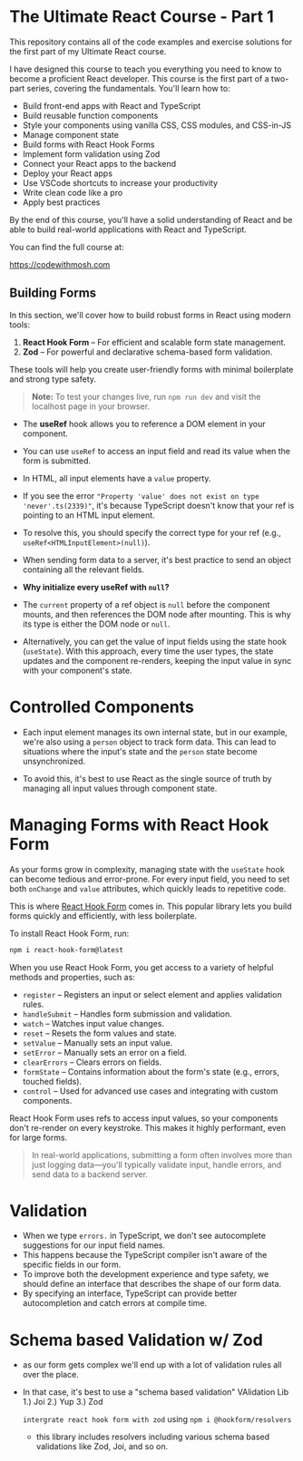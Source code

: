 # The Ultimate React Course - Part 1

This repository contains all of the code examples and exercise solutions for the first part of my Ultimate React course.

I have designed this course to teach you everything you need to know to become a proficient React developer. This course is the first part of a two-part series, covering the fundamentals. You'll learn how to:

- Build front-end apps with React and TypeScript
- Build reusable function components
- Style your components using vanilla CSS, CSS modules, and CSS-in-JS
- Manage component state
- Build forms with React Hook Forms
- Implement form validation using Zod
- Connect your React apps to the backend
- Deploy your React apps
- Use VSCode shortcuts to increase your productivity
- Write clean code like a pro
- Apply best practices

By the end of this course, you'll have a solid understanding of React and be able to build real-world applications with React and TypeScript.

You can find the full course at:

https://codewithmosh.com

## Building Forms

In this section, we'll cover how to build robust forms in React using modern tools:

1. **React Hook Form** – For efficient and scalable form state management.
2. **Zod** – For powerful and declarative schema-based form validation.

These tools will help you create user-friendly forms with minimal boilerplate and strong type safety.

> **Note:** To test your changes live, run `npm run dev` and visit the localhost page in your browser.

- The **useRef** hook allows you to reference a DOM element in your component.
- You can use `useRef` to access an input field and read its value when the form is submitted.
- In HTML, all input elements have a `value` property.

- If you see the error `"Property 'value' does not exist on type 'never'.ts(2339)"`, it's because TypeScript doesn't know that your ref is pointing to an HTML input element.
- To resolve this, you should specify the correct type for your ref (e.g., `useRef<HTMLInputElement>(null)`).
- When sending form data to a server, it's best practice to send an object containing all the relevant fields.

- **Why initialize every useRef with `null`?**

- The `current` property of a ref object is `null` before the component mounts, and then references the DOM node after mounting. This is why its type is either the DOM node or `null`.

- Alternatively, you can get the value of input fields using the state hook (`useState`). With this approach, every time the user types, the state updates and the component re-renders, keeping the input value in sync with your component's state.

# Controlled Components

- Each input element manages its own internal state, but in our example, we're also using a `person` object to track form data. This can lead to situations where the input's state and the `person` state become unsynchronized.

- To avoid this, it's best to use React as the single source of truth by managing all input values through component state.

# Managing Forms with React Hook Form

As your forms grow in complexity, managing state with the `useState` hook can become tedious and error-prone. For every input field, you need to set both `onChange` and `value` attributes, which quickly leads to repetitive code.

This is where [React Hook Form](https://react-hook-form.com/) comes in. This popular library lets you build forms quickly and efficiently, with less boilerplate.

To install React Hook Form, run:

```bash
npm i react-hook-form@latest
```

When you use React Hook Form, you get access to a variety of helpful methods and properties, such as:

- `register` – Registers an input or select element and applies validation rules.
- `handleSubmit` – Handles form submission and validation.
- `watch` – Watches input value changes.
- `reset` – Resets the form values and state.
- `setValue` – Manually sets an input value.
- `setError` – Manually sets an error on a field.
- `clearErrors` – Clears errors on fields.
- `formState` – Contains information about the form's state (e.g., errors, touched fields).
- `control` – Used for advanced use cases and integrating with custom components.

React Hook Form uses refs to access input values, so your components don't re-render on every keystroke. This makes it highly performant, even for large forms.

> In real-world applications, submitting a form often involves more than just logging data—you'll typically validate input, handle errors, and send data to a backend server.

# Validation

- When we type `errors.` in TypeScript, we don't see autocomplete suggestions for our input field names.
- This happens because the TypeScript compiler isn't aware of the specific fields in our form.
- To improve both the development experience and type safety, we should define an interface that describes the shape of our form data.
- By specifying an interface, TypeScript can provide better autocompletion and catch errors at compile time.

# Schema based Validation w/ Zod

- as our form gets complex we'll end up with a lot of validation rules all over the place.
- In that case, it's best to use a "schema based validation"
  VAlidation Lib
  1.) Joi
  2.) Yup
  3.) Zod

  `intergrate react hook form with zod`
  using `npm i @hookform/resolvers`

  - this library includes resolvers including various schema based validations like Zod, Joi, and so on.
